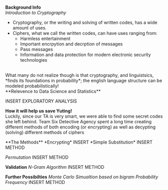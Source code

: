 **Background Info**
<br>
*Introduction to Cryptography*
- Cryptography, or the writing and solving of written codes, has a wide amount of uses. 
- Ciphers, what we call the written codes, can have uses ranging from:
  - Harmless entertainment
  - Important encrpytion and decrption of messages
  - Pass messages 
  - Information and data protection for modern electronic security technologies
<br>
What many do not realize though is that cryptography, and linguistsics, *finds its foundations in probability*; the english language structure can be modeled probabilistically! 
<br>
**Relevence to Data Science and Statistics**
<p>
INSERT EXPLORATORY ANALYSIS
<br>

**How it will help us save Yuting!**
<br>
Luckily, since our TA is very smart, we were able to find some secret codes she left behind. Team Six Detective Agency spent a long time creating different methods of both encoding (or encrypting) as well as decypting (solving) different methods of ciphers
<p>
**The Methods**
*Encrypting*
INSERT
*Simple Substitution*
INSERT METHOD

*Permutation*
INSERT METHOD

**Validation**
*N-Gram Algorithm*
INSERT METHOD

**Further Possibilties**
*Monte Carlo Simualtion based on bigram Probability Frequency*
INSERT METHOD



